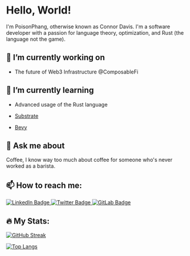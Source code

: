 # Hello, World!

I'm PoisonPhang, otherwise known as Connor Davis. I'm a software developer with a passion for language theory, optimization, and Rust (the language not the game).

## 🔭 I’m currently working on 

* The future of Web3 Infrastructure @ComposableFi

## 🌱 I’m currently learning 

* Advanced usage of the Rust language

* [Substrate](https://github.com/paritytech/substrate)

* [Bevy](https://github.com/bevyengine/bevy)

## 💬 Ask me about 

Coffee, I know way too much about coffee for someone who's never worked as a barista.

## 📫 How to reach me: 

<div id="badges">
  <a href="https://www.linkedin.com/in/connor-davis-13bb99148/">
    <img src="https://img.shields.io/badge/LinkedIn-blue?style=for-the-badge&logo=linkedin&logoColor=white" alt="LinkedIn Badge"/>
  </a>
  <a href="https://twitter.com/PoisonPhang">
    <img src="https://img.shields.io/badge/Twitter-blue?style=for-the-badge&logo=twitter&logoColor=white" alt="Twitter Badge"/>
  </a>
  <a href="https://gitlab.com/poisonphang">
    <img src="https://img.shields.io/badge/GitLab-orange?style=for-the-badge&logo=gitlab&logoColor=white" alt="GitLab Badge"/>
  </a>
</div>

## :fire: My Stats:

[![GitHub Streak](https://github-readme-stats.vercel.app/api?username=PoisonPhang&show_icons=true&bg_color=161320&text_color=D9E0EE&icon_color=DDB6F2&title_color=96CDFB)](https://github.com/anuraghazra/github-readme-stats)

[![Top Langs](https://github-readme-stats.vercel.app/api/top-langs/?username=PoisonPhang&layout=compact&bg_color=161320&text_color=D9E0EE&icon_color=DDB6F2&title_color=96CDFB)](https://github.com/anuraghazra/github-readme-stats)

